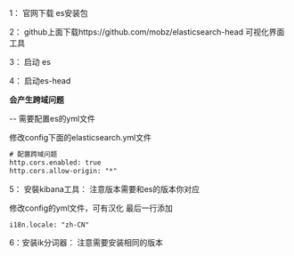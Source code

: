1： 官网下载 es安装包

2： github上面下载https://github.com/mobz/elasticsearch-head 可视化界面工具

3： 启动 es

4： 启动es-head

**会产生跨域问题**

-- 需要配置es的yml文件

修改config下面的elasticsearch.yml文件

````txt
# 配置跨域问题
http.cors.enabled: true
http.cors.allow-origin: "*"
````



5： 安裝kibana工具： 注意版本需要和es的版本你对应

修改config的yml文件，可有汉化 最后一行添加

``i18n.locale: "zh-CN"``



6：安装ik分词器： 注意需要安装相同的版本